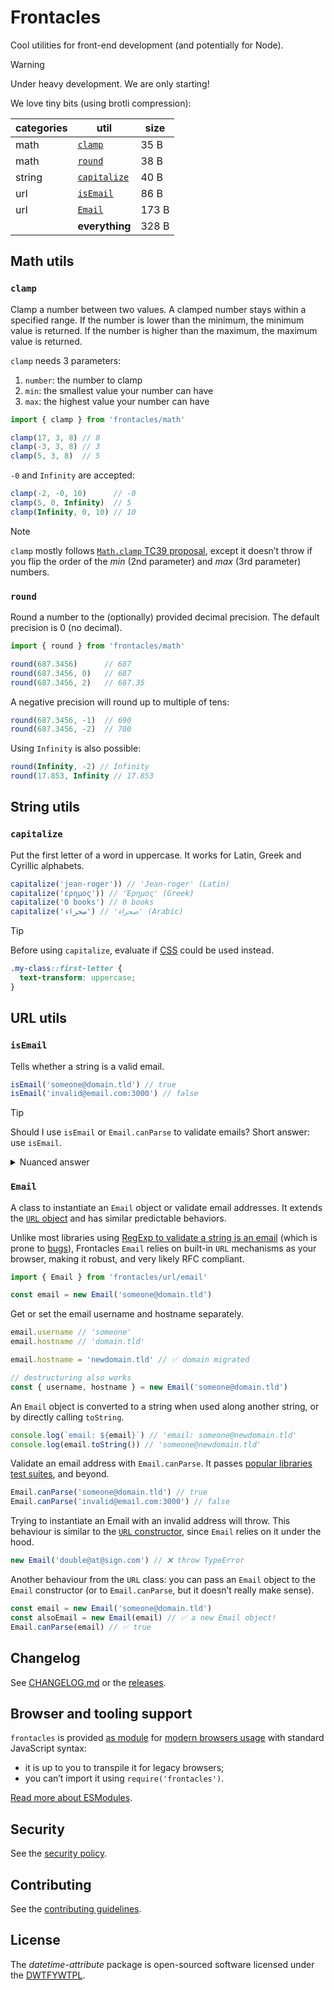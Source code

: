 # Frontacles

Cool utilities for front-end development (and potentially for Node).

> [!WARNING]  
> Under heavy development. We are only starting!

We love tiny bits (using brotli compression):

| categories | util | size |
| --- | --- | --- |
| math | [`clamp`](#clamp) | 35 B |
| math | [`round`](#round) | 38 B |
| string | [`capitalize`](#capitalize) | 40 B |
| url | [`isEmail`](#isemail) | 86 B |
| url | [`Email`](#email) | 173 B |
|  | **everything** | 328 B |

## Math utils

### `clamp`

Clamp a number between two values. A clamped number stays within a specified range. If the number is lower than the minimum, the minimum value is returned. If the number is higher than the maximum, the maximum value is returned.

`clamp` needs 3 parameters:

1. `number`: the number to clamp
2. `min`: the smallest value your number can have
3. `max`: the highest value your number can have

```js
import { clamp } from 'frontacles/math'

clamp(17, 3, 8) // 8
clamp(-3, 3, 8) // 3
clamp(5, 3, 8)  // 5
```

`-0` and `Infinity` are accepted:

```js
clamp(-2, -0, 10)      // -0
clamp(5, 0, Infinity)  // 5
clamp(Infinity, 0, 10) // 10
```

> [!NOTE]  
> `clamp` mostly follows [`Math.clamp` TC39 proposal](https://github.com/tc39/proposal-math-clamp), except it doesn’t throw if you flip the order of the _min_ (2nd parameter) and _max_ (3rd parameter) numbers.

### `round`

Round a number to the (optionally) provided decimal precision. The default precision is 0 (no decimal).

```js
import { round } from 'frontacles/math'

round(687.3456)      // 687
round(687.3456, 0)   // 687
round(687.3456, 2)   // 687.35
```

A negative precision will round up to multiple of tens:

```js
round(687.3456, -1)  // 690
round(687.3456, -2)  // 700
```

Using `Infinity` is also possible:

```js
round(Infinity, -2) // Infinity
round(17.853, Infinity // 17.853
```

## String utils

### `capitalize`

Put the first letter of a word in uppercase. It works for Latin, Greek and Cyrillic alphabets.

```js
capitalize('jean-roger')) // 'Jean-roger' (Latin)
capitalize('έρημος')) // 'Έρημος' (Greek)
capitalize('0 books') // 0 books
capitalize('صحراء') // 'صحراء' (Arabic)
```

> [!TIP]
> Before using `capitalize`, evaluate if [CSS](https://developer.mozilla.org/en-US/docs/Web/CSS/::first-letter) could be used instead.
>
> ```css
> .my-class::first-letter {
>   text-transform: uppercase;
> }
> ```

## URL utils

### `isEmail`

Tells whether a string is a valid email.

```js
isEmail('someone@domain.tld') // true
isEmail('invalid@email.com:3000') // false
```

> [!TIP]  
> Should I use `isEmail` or `Email.canParse` to validate emails?
> Short answer: use `isEmail`.
> 
> <details>
> <summary>Nuanced answer</summary>
>
> Your use case:
>
> - If you **only need to validate** email addresses, use `isEmail`.
> - If you also need to be able to get or set an email username or hostname **independently**, use `Email.canParse`.
>
> When using the `Email` class, you can still use `isEmail` if you want ultra-performance (e.g. your Node API validates tons of emails per seconds) because `isEmail` is 6✕ faster, at the cost of a bit less than 100 Bytes (compressed).
>
> The reason `isEmail` is faster is that it relies on a single RegExp while `Email.canParse` uses the browser built-in, which results in a bit more of computation, but with less code. For now, it’s not planned to use isEmail implementation in `Email.canParse` as it would increase its size by 50 Bytes.
> Keep in mind that **`Email.canParse` is fast enough** for the 99% use cases.
> </details>

### `Email`

A class to instantiate an `Email` object or validate email addresses. It extends the [`URL` object](https://developer.mozilla.org/en-US/docs/Web/API/URL) and has similar predictable behaviors.

Unlike most libraries using [RegExp to validate a string is an email](https://github.com/colinhacks/zod/blob/e2b9a5f9ac67d13ada61cd8e4b1385eb850c7592/src/types.ts#L648-L663) (which is prone to [bugs](https://github.com/colinhacks/zod/issues/3913)), Frontacles `Email` relies on built-in `URL` mechanisms as your browser, making it robust, and very likely RFC compliant.

```js
import { Email } from 'frontacles/url/email'

const email = new Email('someone@domain.tld')
```

Get or set the email username and hostname separately.

```js
email.username // 'someone'
email.hostname // 'domain.tld'

email.hostname = 'newdomain.tld' // ✅ domain migrated

// destructuring also works
const { username, hostname } = new Email('someone@domain.tld')
```

An `Email` object is converted to a string when used along another string, or by directly calling `toString`.

```js
console.log(`email: ${email}`) // 'email: someone@newdomain.tld'
console.log(email.toString()) // 'someone@newdomain.tld'
```

Validate an email address with `Email.canParse`. It passes [popular libraries test suites](./src/url/test-utils), and beyond.

```js
Email.canParse('someone@domain.tld') // true
Email.canParse('invalid@email.com:3000') // false
```

Trying to instantiate an Email with an invalid address will throw. This behaviour is similar to the [`URL` constructor](https://developer.mozilla.org/en-US/docs/Web/API/URL/URL), since `Email` relies on it under the hood.

```js
new Email('double@at@sign.com') // ❌ throw TypeError
```

Another behaviour from the `URL` class: you can pass an `Email` object to the `Email` constructor (or to `Email.canParse`, but it doesn’t really make sense).

```js
const email = new Email('someone@domain.tld')
const alsoEmail = new Email(email) // ✅ a new Email object!
Email.canParse(email) // ✅ true
```

## Changelog

See [CHANGELOG.md](./CHANGELOG.md) or the [releases](https://github.com/frontacles/frontacles/releases).

## Browser and tooling support

`frontacles` is provided [as module](https://developer.mozilla.org/en-US/docs/Web/JavaScript/Guide/Modules#browser_compatibility) for [modern browsers usage](./browserslist) with standard JavaScript syntax:
- it is up to you to transpile it for legacy browsers;
- you can’t import it using `require('frontacles')`.

[Read more about ESModules](https://gist.github.com/sindresorhus/a39789f98801d908bbc7ff3ecc99d99c).

## Security

See the [security policy](./SECURITY.md).

## Contributing

See the [contributing guidelines](./CONTRIBUTING.md).

## License

The _datetime-attribute_ package is open-sourced software licensed under the [DWTFYWTPL](./LICENSE).
